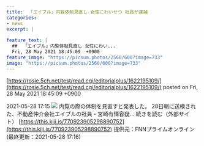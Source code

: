 ```yaml
---
title:  「エイブル」内覧体制見直し 女性にわいせつ 社員が逮捕  
categories:
- news
excerpt: |
  
feature_text: |
  ##  「エイブル」内覧体制見直し 女性にわい...
  Fri, 28 May 2021 18:45:09  +0900
feature_image: "https://picsum.photos/2560/600?image=733"
image: "https://picsum.photos/2560/600?image=733"
---
```


[https://rosie.5ch.net/test/read.cgi/editorialplus/1622195109/](https://rosie.5ch.net/test/read.cgi/editorialplus/1622195109/)
posted on Fri, 28 May 2021 18:45:09  +0900

<!--more-->

2021-05-28 17:15 ![](https://contents.oricon.co.jp/upimg/article/3/1528/1528950/detail/img400/33066351432ef041970189bf9d392bc2768768e40d34da09e9e9e294deebd8e7.jpg) 内覧の際の体制を見直すと発表した。 28日朝に送検された、不動産仲介会社エイブルの社員・宮崎有情容疑... 続きを読む（外部サイト） [https://this.kiji.is/770923905298890752](https://this.kiji.is/770923905298890752) 提供元：FNNプライムオンライン (最終更新：2021-05-28 17:16)
